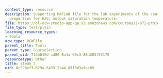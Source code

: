 ```yaml
---
content_type: resource
description: Supporting MATLAB file for the lab experiments of the course. Saturation
  properties for H2O; output saturation temperature.
file: https://ol-ocw-studio-app-qa.s3.amazonaws.com/courses/2-672-project-laboratory-spring-2009/6c228ef3629a64992b4403f8d3a9ec89_steam_t.m
file_type: text/plain
learning_resource_types:
- Tools
ocw_type: OCWFile
parent_title: Tools
parent_type: CourseSection
parent_uid: 713b619d-ad80-8a4a-69c3-88a205f93170
resourcetype: Other
title: steam_t
uid: 6c228ef3-629a-6499-2b44-03f8d3a9ec89
---
```

